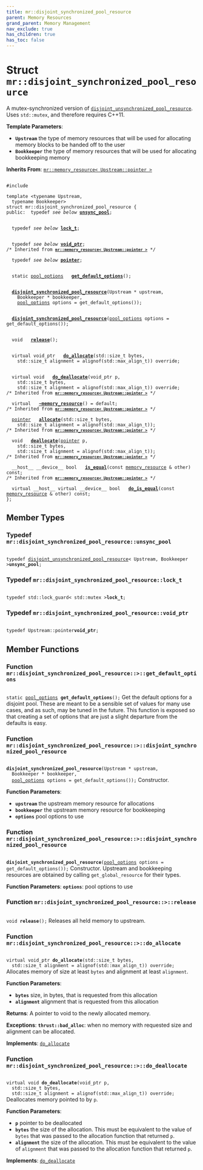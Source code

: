 ```yaml
---
title: mr::disjoint_synchronized_pool_resource
parent: Memory Resources
grand_parent: Memory Management
nav_exclude: true
has_children: true
has_toc: false
---
```


# Struct `mr::disjoint_synchronized_pool_resource`

A mutex-synchronized version of <code><a href="/thrust/api/classes/classmr_1_1disjoint__unsynchronized__pool__resource.html">disjoint&#95;unsynchronized&#95;pool&#95;resource</a></code>. Uses <code>std::mutex</code>, and therefore requires C++11.

**Template Parameters**:
* **`Upstream`** the type of memory resources that will be used for allocating memory blocks to be handed off to the user 
* **`Bookkeeper`** the type of memory resources that will be used for allocating bookkeeping memory 

**Inherits From**:
[`mr::memory_resource< Upstream::pointer >`](/thrust/api/classes/classmr_1_1memory__resource.html)

<code class="doxybook">
<span>#include <thrust/mr/disjoint_sync_pool.h></span><br>
<span>template &lt;typename Upstream,</span>
<span>&nbsp;&nbsp;typename Bookkeeper&gt;</span>
<span>struct mr::disjoint&#95;synchronized&#95;pool&#95;resource {</span>
<span>public:</span><span>&nbsp;&nbsp;typedef <i>see below</i> <b><a href="/thrust/api/classes/structmr_1_1disjoint__synchronized__pool__resource.html#typedef-unsync_pool">unsync&#95;pool</a></b>;</span>
<br>
<span>&nbsp;&nbsp;typedef <i>see below</i> <b><a href="/thrust/api/classes/structmr_1_1disjoint__synchronized__pool__resource.html#typedef-lock_t">lock&#95;t</a></b>;</span>
<br>
<span>&nbsp;&nbsp;typedef <i>see below</i> <b><a href="/thrust/api/classes/structmr_1_1disjoint__synchronized__pool__resource.html#typedef-void_ptr">void&#95;ptr</a></b>;</span>
<span class="doxybook-comment">/* Inherited from <code><b><a href="/thrust/api/classes/classmr_1_1memory__resource.html">mr::memory&#95;resource&lt; Upstream::pointer &gt;</a></b></code> */</span><br>
<span>&nbsp;&nbsp;typedef <i>see below</i> <b><a href="/thrust/api/classes/classmr_1_1memory__resource.html#typedef-pointer">pointer</a></b>;</span>
<br>
<span>&nbsp;&nbsp;static <a href="/thrust/api/classes/structmr_1_1pool__options.html">pool_options</a> </span><span>&nbsp;&nbsp;<b><a href="/thrust/api/classes/structmr_1_1disjoint__synchronized__pool__resource.html#function-get_default_options">get&#95;default&#95;options</a></b>();</span>
<br>
<span>&nbsp;&nbsp;<b><a href="/thrust/api/classes/structmr_1_1disjoint__synchronized__pool__resource.html#function-disjoint_synchronized_pool_resource">disjoint&#95;synchronized&#95;pool&#95;resource</a></b>(Upstream * upstream,</span>
<span>&nbsp;&nbsp;&nbsp;&nbsp;Bookkeeper * bookkeeper,</span>
<span>&nbsp;&nbsp;&nbsp;&nbsp;<a href="/thrust/api/classes/structmr_1_1pool__options.html">pool_options</a> options = get&#95;default&#95;options());</span>
<br>
<span>&nbsp;&nbsp;<b><a href="/thrust/api/classes/structmr_1_1disjoint__synchronized__pool__resource.html#function-disjoint_synchronized_pool_resource">disjoint&#95;synchronized&#95;pool&#95;resource</a></b>(<a href="/thrust/api/classes/structmr_1_1pool__options.html">pool_options</a> options = get&#95;default&#95;options());</span>
<br>
<span>&nbsp;&nbsp;void </span><span>&nbsp;&nbsp;<b><a href="/thrust/api/classes/structmr_1_1disjoint__synchronized__pool__resource.html#function-release">release</a></b>();</span>
<br>
<span>&nbsp;&nbsp;virtual void_ptr </span><span>&nbsp;&nbsp;<b><a href="/thrust/api/classes/structmr_1_1disjoint__synchronized__pool__resource.html#function-do_allocate">do&#95;allocate</a></b>(std::size_t bytes,</span>
<span>&nbsp;&nbsp;&nbsp;&nbsp;std::size_t alignment = alignof(std::max&#95;align&#95;t)) override;</span>
<br>
<span>&nbsp;&nbsp;virtual void </span><span>&nbsp;&nbsp;<b><a href="/thrust/api/classes/structmr_1_1disjoint__synchronized__pool__resource.html#function-do_deallocate">do&#95;deallocate</a></b>(void_ptr p,</span>
<span>&nbsp;&nbsp;&nbsp;&nbsp;std::size_t bytes,</span>
<span>&nbsp;&nbsp;&nbsp;&nbsp;std::size_t alignment = alignof(std::max&#95;align&#95;t)) override;</span>
<span class="doxybook-comment">/* Inherited from <code><b><a href="/thrust/api/classes/classmr_1_1memory__resource.html">mr::memory&#95;resource&lt; Upstream::pointer &gt;</a></b></code> */</span><br>
<span>&nbsp;&nbsp;virtual </span><span>&nbsp;&nbsp;<b><a href="/thrust/api/classes/classmr_1_1memory__resource.html#function-~memory_resource">~memory&#95;resource</a></b>() = default;</span>
<span class="doxybook-comment">/* Inherited from <code><b><a href="/thrust/api/classes/classmr_1_1memory__resource.html">mr::memory&#95;resource&lt; Upstream::pointer &gt;</a></b></code> */</span><br>
<span>&nbsp;&nbsp;<a href="/thrust/api/classes/classmr_1_1memory__resource.html#typedef-pointer">pointer</a> </span><span>&nbsp;&nbsp;<b><a href="/thrust/api/classes/classmr_1_1memory__resource.html#function-allocate">allocate</a></b>(std::size_t bytes,</span>
<span>&nbsp;&nbsp;&nbsp;&nbsp;std::size_t alignment = alignof(std::max&#95;align&#95;t));</span>
<span class="doxybook-comment">/* Inherited from <code><b><a href="/thrust/api/classes/classmr_1_1memory__resource.html">mr::memory&#95;resource&lt; Upstream::pointer &gt;</a></b></code> */</span><br>
<span>&nbsp;&nbsp;void </span><span>&nbsp;&nbsp;<b><a href="/thrust/api/classes/classmr_1_1memory__resource.html#function-deallocate">deallocate</a></b>(<a href="/thrust/api/classes/classmr_1_1memory__resource.html#typedef-pointer">pointer</a> p,</span>
<span>&nbsp;&nbsp;&nbsp;&nbsp;std::size_t bytes,</span>
<span>&nbsp;&nbsp;&nbsp;&nbsp;std::size_t alignment = alignof(std::max&#95;align&#95;t));</span>
<span class="doxybook-comment">/* Inherited from <code><b><a href="/thrust/api/classes/classmr_1_1memory__resource.html">mr::memory&#95;resource&lt; Upstream::pointer &gt;</a></b></code> */</span><br>
<span>&nbsp;&nbsp;__host__ __device__ bool </span><span>&nbsp;&nbsp;<b><a href="/thrust/api/classes/classmr_1_1memory__resource.html#function-is_equal">is&#95;equal</a></b>(const <a href="/thrust/api/classes/classmr_1_1memory__resource.html">memory_resource</a> & other) const;</span>
<span class="doxybook-comment">/* Inherited from <code><b><a href="/thrust/api/classes/classmr_1_1memory__resource.html">mr::memory&#95;resource&lt; Upstream::pointer &gt;</a></b></code> */</span><br>
<span>&nbsp;&nbsp;virtual __host__ virtual __device__ bool </span><span>&nbsp;&nbsp;<b><a href="/thrust/api/classes/classmr_1_1memory__resource.html#function-do_is_equal">do&#95;is&#95;equal</a></b>(const <a href="/thrust/api/classes/classmr_1_1memory__resource.html">memory_resource</a> & other) const;</span>
<span>};</span>
</code>

## Member Types

<h3 id="typedef-unsync_pool">
Typedef <code>mr::disjoint&#95;synchronized&#95;pool&#95;resource::unsync&#95;pool</code>
</h3>

<code class="doxybook">
<span>typedef <a href="/thrust/api/classes/classmr_1_1disjoint__unsynchronized__pool__resource.html">disjoint_unsynchronized_pool_resource</a>< Upstream, Bookkeeper ><b>unsync_pool</b>;</span></code>
<h3 id="typedef-lock_t">
Typedef <code>mr::disjoint&#95;synchronized&#95;pool&#95;resource::lock&#95;t</code>
</h3>

<code class="doxybook">
<span>typedef std::lock_guard< std::mutex ><b>lock_t</b>;</span></code>
<h3 id="typedef-void_ptr">
Typedef <code>mr::disjoint&#95;synchronized&#95;pool&#95;resource::void&#95;ptr</code>
</h3>

<code class="doxybook">
<span>typedef Upstream::pointer<b>void_ptr</b>;</span></code>

## Member Functions

<h3 id="function-get_default_options">
Function <code>mr::disjoint&#95;synchronized&#95;pool&#95;resource::&gt;::get&#95;default&#95;options</code>
</h3>

<code class="doxybook">
<span>static <a href="/thrust/api/classes/structmr_1_1pool__options.html">pool_options</a> </span><span><b>get_default_options</b>();</span></code>
Get the default options for a disjoint pool. These are meant to be a sensible set of values for many use cases, and as such, may be tuned in the future. This function is exposed so that creating a set of options that are just a slight departure from the defaults is easy. 

<h3 id="function-disjoint_synchronized_pool_resource">
Function <code>mr::disjoint&#95;synchronized&#95;pool&#95;resource::&gt;::disjoint&#95;synchronized&#95;pool&#95;resource</code>
</h3>

<code class="doxybook">
<span><b>disjoint_synchronized_pool_resource</b>(Upstream * upstream,</span>
<span>&nbsp;&nbsp;Bookkeeper * bookkeeper,</span>
<span>&nbsp;&nbsp;<a href="/thrust/api/classes/structmr_1_1pool__options.html">pool_options</a> options = get&#95;default&#95;options());</span></code>
Constructor.

**Function Parameters**:
* **`upstream`** the upstream memory resource for allocations 
* **`bookkeeper`** the upstream memory resource for bookkeeping 
* **`options`** pool options to use 

<h3 id="function-disjoint_synchronized_pool_resource">
Function <code>mr::disjoint&#95;synchronized&#95;pool&#95;resource::&gt;::disjoint&#95;synchronized&#95;pool&#95;resource</code>
</h3>

<code class="doxybook">
<span><b>disjoint_synchronized_pool_resource</b>(<a href="/thrust/api/classes/structmr_1_1pool__options.html">pool_options</a> options = get&#95;default&#95;options());</span></code>
Constructor. Upstream and bookkeeping resources are obtained by calling <code>get&#95;global&#95;resource</code> for their types.

**Function Parameters**:
**`options`**: pool options to use 

<h3 id="function-release">
Function <code>mr::disjoint&#95;synchronized&#95;pool&#95;resource::&gt;::release</code>
</h3>

<code class="doxybook">
<span>void </span><span><b>release</b>();</span></code>
Releases all held memory to upstream. 

<h3 id="function-do_allocate">
Function <code>mr::disjoint&#95;synchronized&#95;pool&#95;resource::&gt;::do&#95;allocate</code>
</h3>

<code class="doxybook">
<span>virtual void_ptr </span><span><b>do_allocate</b>(std::size_t bytes,</span>
<span>&nbsp;&nbsp;std::size_t alignment = alignof(std::max&#95;align&#95;t)) override;</span></code>
Allocates memory of size at least <code>bytes</code> and alignment at least <code>alignment</code>.

**Function Parameters**:
* **`bytes`** size, in bytes, that is requested from this allocation 
* **`alignment`** alignment that is requested from this allocation 

**Returns**:
A pointer to void to the newly allocated memory. 

**Exceptions**:
**`thrust::bad_alloc`**: when no memory with requested size and alignment can be allocated. 

**Implements**: [`do_allocate`](/thrust/api/classes/classmr_1_1memory__resource.html#function-do_allocate)

<h3 id="function-do_deallocate">
Function <code>mr::disjoint&#95;synchronized&#95;pool&#95;resource::&gt;::do&#95;deallocate</code>
</h3>

<code class="doxybook">
<span>virtual void </span><span><b>do_deallocate</b>(void_ptr p,</span>
<span>&nbsp;&nbsp;std::size_t bytes,</span>
<span>&nbsp;&nbsp;std::size_t alignment = alignof(std::max&#95;align&#95;t)) override;</span></code>
Deallocates memory pointed to by <code>p</code>.

**Function Parameters**:
* **`p`** pointer to be deallocated 
* **`bytes`** the size of the allocation. This must be equivalent to the value of <code>bytes</code> that was passed to the allocation function that returned <code>p</code>. 
* **`alignment`** the size of the allocation. This must be equivalent to the value of <code>alignment</code> that was passed to the allocation function that returned <code>p</code>. 

**Implements**: [`do_deallocate`](/thrust/api/classes/classmr_1_1memory__resource.html#function-do_deallocate)


